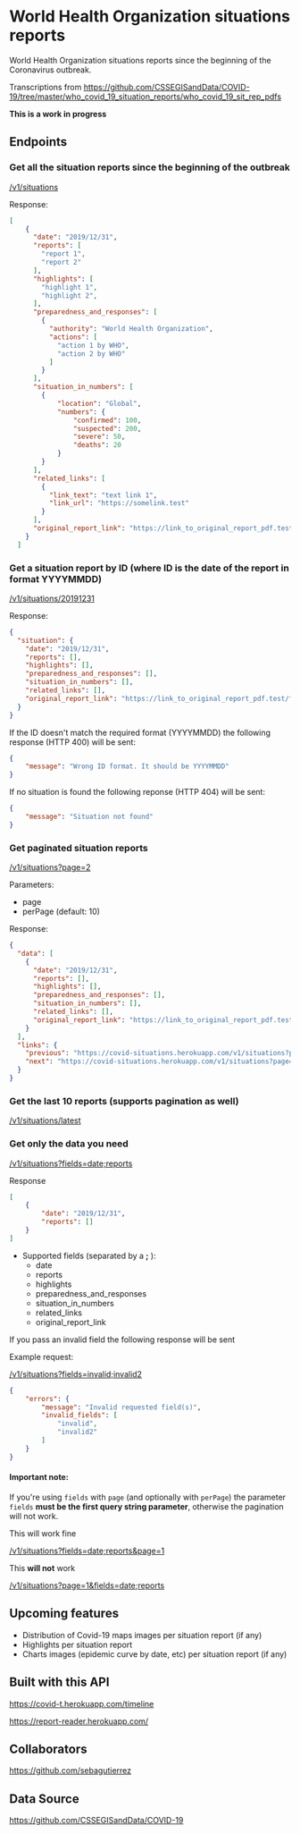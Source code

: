 # World Health Organization situations reports
World Health Organization situations reports since the beginning of the Coronavirus outbreak.

Transcriptions from https://github.com/CSSEGISandData/COVID-19/tree/master/who_covid_19_situation_reports/who_covid_19_sit_rep_pdfs

**This is a work in progress**

## Endpoints

### Get all the situation reports since the beginning of the outbreak
[/v1/situations](https://covid-situations.herokuapp.com/v1/situations)

Response:
```json
[
    {
      "date": "2019/12/31",
      "reports": [
        "report 1",
        "report 2"
      ],
      "highlights": [
        "highlight 1",
        "highlight 2",
      ],
      "preparedness_and_responses": [
        {
          "authority": "World Health Organization",
          "actions": [
            "action 1 by WHO",
            "action 2 by WHO"
          ]
        }
      ],
      "situation_in_numbers": [
        {
            "location": "Global",
            "numbers": {
                "confirmed": 100,
                "suspected": 200,
                "severe": 50,
                "deaths": 20
            }
        }
      ],
      "related_links": [
        {
          "link_text": "text link 1",
          "link_url": "https://somelink.test"
        }
      ],
      "original_report_link": "https://link_to_original_report_pdf.test/file.pdf"
    }
  ]
```

### Get a situation report by ID (where ID is the date of the report in format YYYYMMDD)
[/v1/situations/20191231](https://covid-situations.herokuapp.com/v1/situations/20191231)

Response:
```json
{
  "situation": {
    "date": "2019/12/31",
    "reports": [],
    "highlights": [],
    "preparedness_and_responses": [],
    "situation_in_numbers": [],
    "related_links": [],
    "original_report_link": "https://link_to_original_report_pdf.test/file.pdf"
  }
}
```
If the ID doesn't match the required format (YYYYMMDD) the following response (HTTP 400) will be sent:
```json
{
    "message": "Wrong ID format. It should be YYYYMMDD"
}
```
If no situation is found the following reponse (HTTP 404) will be sent:
```json
{
    "message": "Situation not found"
}
```

### Get paginated situation reports
[/v1/situations?page=2](https://covid-situations.herokuapp.com/v1/situations?page=2)

Parameters:
  - page
  - perPage (default: 10)
  
Response:
```json
{
  "data": [
    {
      "date": "2019/12/31",
      "reports": [],
      "highlights": [],
      "preparedness_and_responses": [],
      "situation_in_numbers": [],
      "related_links": [],
      "original_report_link": "https://link_to_original_report_pdf.test/file.pdf"
    }
  ],
  "links": {
    "previous": "https://covid-situations.herokuapp.com/v1/situations?page=1&perPage=10",
    "next": "https://covid-situations.herokuapp.com/v1/situations?page=3&perPage=10"
  }
}
```

### Get the last 10 reports (supports pagination as well)
[/v1/situations/latest](https://covid-situations.herokuapp.com/v1/situations/latest)

### Get only the data you need
[/v1/situations?fields=date;reports](https://covid-situations.herokuapp.com/v1/situations?fields=date;reports)

Response
```json
[
    {
        "date": "2019/12/31",
        "reports": []
    }
]
```

- Supported fields (separated by a **;** ):
    - date
    - reports
    - highlights
    - preparedness_and_responses
    - situation_in_numbers
    - related_links
    - original_report_link

If you pass an invalid field the following response will be sent

Example request:

[/v1/situations?fields=invalid;invalid2](https://covid-situations.herokuapp.com/v1/situations?fields=invalid;invalid2)
```json
{
    "errors": {
        "message": "Invalid requested field(s)",
        "invalid_fields": [
            "invalid",
            "invalid2"
        ]
    }
}
```
   
#### Important note:
If you're using ```fields``` with ```page``` (and optionally with ```perPage```) the parameter ```fields``` **must be the first query string parameter**, otherwise the pagination will not work.

This will work fine

[/v1/situations?fields=date;reports&page=1](https://covid-situations.herokuapp.com/v1/situations?fields=date;reports&page=1)

This **will not** work

[/v1/situations?page=1&fields=date;reports](https://covid-situations.herokuapp.com/v1/situations?page=1&fields=date;report)

## Upcoming features
* Distribution of Covid-19 maps images per situation report (if any)
* Highlights per situation report
* Charts images (epidemic curve by date, etc) per situation report (if any)

## Built with this API
https://covid-t.herokuapp.com/timeline

https://report-reader.herokuapp.com/

## Collaborators
https://github.com/sebagutierrez

## Data Source
https://github.com/CSSEGISandData/COVID-19
